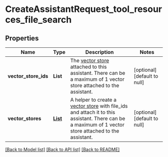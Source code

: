 # CreateAssistantRequest_tool_resources_file_search
## Properties

| Name | Type | Description | Notes |
|------------ | ------------- | ------------- | -------------|
| **vector\_store\_ids** | **List** | The [vector store](/docs/api-reference/vector-stores/object) attached to this assistant. There can be a maximum of 1 vector store attached to the assistant.  | [optional] [default to null] |
| **vector\_stores** | [**List**](CreateAssistantRequest_tool_resources_file_search_vector_stores_inner.md) | A helper to create a [vector store](/docs/api-reference/vector-stores/object) with file_ids and attach it to this assistant. There can be a maximum of 1 vector store attached to the assistant.  | [optional] [default to null] |

[[Back to Model list]](../README.md#documentation-for-models) [[Back to API list]](../README.md#documentation-for-api-endpoints) [[Back to README]](../README.md)

